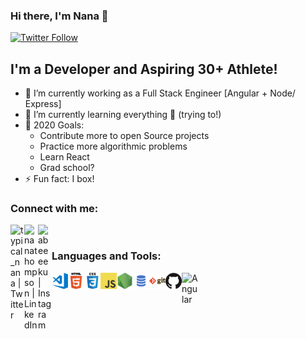 ### Hi there, I'm Nana 👋

[![Twitter Follow](https://img.shields.io/twitter/follow/typical_nana?color=1DA1F2&logo=twitter&style=for-the-badge)](https://twitter.com/intent/follow?original_referer=https%3A%2F%2Fgithub.com%2Ftypical_nana&screen_name=typical_nana)

## I'm a Developer and Aspiring 30+ Athlete!

- 🔭 I’m currently working as a Full Stack Engineer [Angular + Node/ Express]
- 🌱 I’m currently learning everything 🤣 (trying to!)
- 🥅 2020 Goals: 
    - Contribute more to open Source projects
    - Practice more algorithmic problems
    - Learn React
    - Grad school?
- ⚡ Fun fact: I box! 


### Connect with me:


[<img align="left" alt="typical_nana | Twitter" width="22px" src="https://cdn.jsdelivr.net/npm/simple-icons@v3/icons/twitter.svg" />][twitter]
[<img align="left" alt="nanathompson | LinkedIn" width="22px" src="https://cdn.jsdelivr.net/npm/simple-icons@v3/icons/linkedin.svg" />][linkedin]
[<img align="left" alt="abeeeeku | Instagram" width="22px" src="https://cdn.jsdelivr.net/npm/simple-icons@v3/icons/instagram.svg" />][instagram]

<br />

### Languages and Tools:

<img align="left" alt="Visual Studio Code" width="26px" src="https://raw.githubusercontent.com/github/explore/80688e429a7d4ef2fca1e82350fe8e3517d3494d/topics/visual-studio-code/visual-studio-code.png" />
<img align="left" alt="HTML5" width="26px" src="https://raw.githubusercontent.com/github/explore/80688e429a7d4ef2fca1e82350fe8e3517d3494d/topics/html/html.png" />
<img align="left" alt="CSS3" width="26px" src="https://raw.githubusercontent.com/github/explore/80688e429a7d4ef2fca1e82350fe8e3517d3494d/topics/css/css.png" />
<img align="left" alt="JavaScript" width="26px" src="https://raw.githubusercontent.com/github/explore/80688e429a7d4ef2fca1e82350fe8e3517d3494d/topics/javascript/javascript.png" />
<img align="left" alt="Node.js" width="26px" src="https://raw.githubusercontent.com/github/explore/80688e429a7d4ef2fca1e82350fe8e3517d3494d/topics/nodejs/nodejs.png" />
<img align="left" alt="SQL" width="26px" src="https://raw.githubusercontent.com/github/explore/80688e429a7d4ef2fca1e82350fe8e3517d3494d/topics/sql/sql.png" />
<img align="left" alt="Git" width="26px" src="https://raw.githubusercontent.com/github/explore/80688e429a7d4ef2fca1e82350fe8e3517d3494d/topics/git/git.png" />
<img align="left" alt="GitHub" width="26px" src="https://raw.githubusercontent.com/github/explore/78df643247d429f6cc873026c0622819ad797942/topics/github/github.png" />
<img align="left" alt="Angular" width="26px" src="https://external-content.duckduckgo.com/iu/?u=https%3A%2F%2Ftse4.mm.bing.net%2Fth%3Fid%3DOIP.J1lRgrqgJFwgCUxr74v5bAHaHa%26pid%3DApi&f=1"/>


<br />
<br />


[twitter]: https://twitter.com/typical_nana
[instagram]: https://instagram.com/abeeeku
[linkedin]: https://linkedin.com/in/nanathompson

